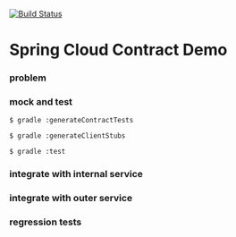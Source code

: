 [![Build Status](https://travis-ci.org/dehasi/scc_gp.svg?branch=master)](https://travis-ci.org/dehasi/scc_gp)

# Spring Cloud Contract Demo

### problem

### mock and test
`$ gradle :generateContractTests`

`$ gradle :generateClientStubs`

`$ gradle :test`

### integrate with internal service

### integrate with outer service

### regression tests